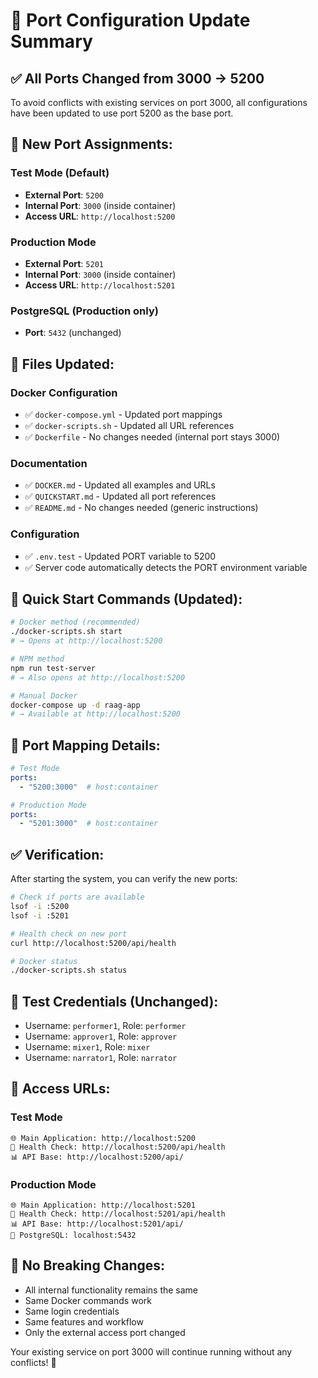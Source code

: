# 🔌 Port Configuration Update Summary

## ✅ **All Ports Changed from 3000 → 5200**

To avoid conflicts with existing services on port 3000, all configurations have been updated to use port 5200 as the base port.

## 🎯 **New Port Assignments:**

### **Test Mode (Default)**
- **External Port**: `5200` 
- **Internal Port**: `3000` (inside container)
- **Access URL**: `http://localhost:5200`

### **Production Mode**
- **External Port**: `5201`
- **Internal Port**: `3000` (inside container)  
- **Access URL**: `http://localhost:5201`

### **PostgreSQL** (Production only)
- **Port**: `5432` (unchanged)

## 📝 **Files Updated:**

### **Docker Configuration**
- ✅ `docker-compose.yml` - Updated port mappings
- ✅ `docker-scripts.sh` - Updated all URL references
- ✅ `Dockerfile` - No changes needed (internal port stays 3000)

### **Documentation**
- ✅ `DOCKER.md` - Updated all examples and URLs
- ✅ `QUICKSTART.md` - Updated all port references
- ✅ `README.md` - No changes needed (generic instructions)

### **Configuration**
- ✅ `.env.test` - Updated PORT variable to 5200
- ✅ Server code automatically detects the PORT environment variable

## 🚀 **Quick Start Commands (Updated):**

```bash
# Docker method (recommended)
./docker-scripts.sh start
# → Opens at http://localhost:5200

# NPM method
npm run test-server
# → Also opens at http://localhost:5200 

# Manual Docker
docker-compose up -d raag-app
# → Available at http://localhost:5200
```

## 🔧 **Port Mapping Details:**

```yaml
# Test Mode
ports:
  - "5200:3000"  # host:container

# Production Mode  
ports:
  - "5201:3000"  # host:container
```

## ✅ **Verification:**

After starting the system, you can verify the new ports:

```bash
# Check if ports are available
lsof -i :5200
lsof -i :5201

# Health check on new port
curl http://localhost:5200/api/health

# Docker status
./docker-scripts.sh status
```

## 🎵 **Test Credentials (Unchanged):**

- Username: `performer1`, Role: `performer`
- Username: `approver1`, Role: `approver`
- Username: `mixer1`, Role: `mixer`  
- Username: `narrator1`, Role: `narrator`

## 🔗 **Access URLs:**

### **Test Mode**
```
🌐 Main Application: http://localhost:5200
🏥 Health Check: http://localhost:5200/api/health
📊 API Base: http://localhost:5200/api/
```

### **Production Mode**
```
🌐 Main Application: http://localhost:5201
🏥 Health Check: http://localhost:5201/api/health
📊 API Base: http://localhost:5201/api/
💾 PostgreSQL: localhost:5432
```

## 🎯 **No Breaking Changes:**

- All internal functionality remains the same
- Same Docker commands work
- Same login credentials
- Same features and workflow
- Only the external access port changed

Your existing service on port 3000 will continue running without any conflicts! 🎵